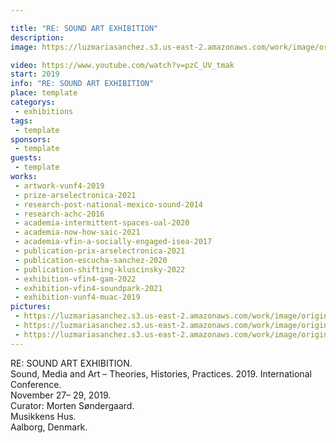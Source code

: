 ```yaml
---

title: "RE: SOUND ART EXHIBITION"
description: 
image: https://luzmariasanchez.s3.us-east-2.amazonaws.com/work/image/original/V.[u]nf_4_Aalborg_Documentation_04.JPG

video: https://www.youtube.com/watch?v=pzC_UV_tmak
start: 2019
info: "RE: SOUND ART EXHIBITION"
place: template
categorys:
 - exhibitions
tags:
 - template
sponsors:
 - template
guests:
 - template
works:
 - artwork-vunf4-2019
 - prize-arselectronica-2021
 - research-post-national-mexico-sound-2014
 - research-achc-2016
 - academia-intermittent-spaces-ual-2020
 - academia-now-how-saic-2021
 - academia-vfin-a-socially-engaged-isea-2017
 - publication-prix-arselectronica-2021
 - publication-escucha-sanchez-2020
 - publication-shifting-kluscinsky-2022
 - exhibition-vfin4-gam-2022
 - exhibition-vfin4-soundpark-2021
 - exhibition-vunf4-muac-2019
pictures:
 - https://luzmariasanchez.s3.us-east-2.amazonaws.com/work/image/original/V.[u]nf_4_Aalborg_Documentation_05.JPG
 - https://luzmariasanchez.s3.us-east-2.amazonaws.com/work/image/original/V.[u]nf_4_Aalborg_Documentation_11.JPG
 - https://luzmariasanchez.s3.us-east-2.amazonaws.com/work/image/original/V.[u]nf_4_Aalborg_Documentation_04.JPG
---
```

RE: SOUND ART EXHIBITION.\
Sound, Media and Art – Theories, Histories, Practices. 2019. International Conference.\
November 27– 29, 2019.\
Curator: Morten Søndergaard. \
Musikkens Hus. \
Aalborg, Denmark.


